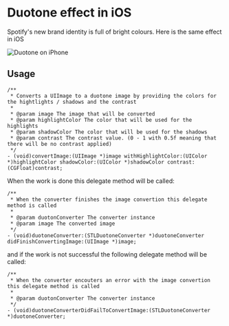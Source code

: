 # Duotone effect in iOS

Spotify's new brand identity is full of bright colours. Here is the same effect in iOS

![Duotone on iPhone](http://f.cl.ly/items/2X3929282V2j0c0Z0340/DuotoneIsometric1024.jpg)

## Usage

```objc
/**
 * Converts a UIImage to a duotone image by providing the colors for the hightlights / shadows and the contrast
 *
 * @param image The image that will be converted
 * @param highlightColor The color that will be used for the highlights
 * @param shadowColor The color that will be used for the shadows
 * @param contrast The contrast value. (0 - 1 with 0.5f meaning that there will be no contrast applied)
 */
- (void)convertImage:(UIImage *)image withHighlightColor:(UIColor *)highlightColor shadowColor:(UIColor *)shadowColor contrast:(CGFloat)contrast;
```

When the work is done this delegate method will be called:

```objc
/**
 * When the converter finishes the image convertion this delegate method is called
 *
 * @param duotonConverter The converter instance
 * @param image The converted image
 */
- (void)duotoneConverter:(STLDuotoneConverter *)duotoneConverter didFinishConvertingImage:(UIImage *)image;
```

and if the work is not successful the following delegate method will be called:

```objc
/**
 * When the converter encouters an error with the image convertion this delegate method is called
 *
 * @param duotonConverter The converter instance
 */
- (void)duotoneConverterDidFailToConvertImage:(STLDuotoneConverter *)duotoneConverter;
```
